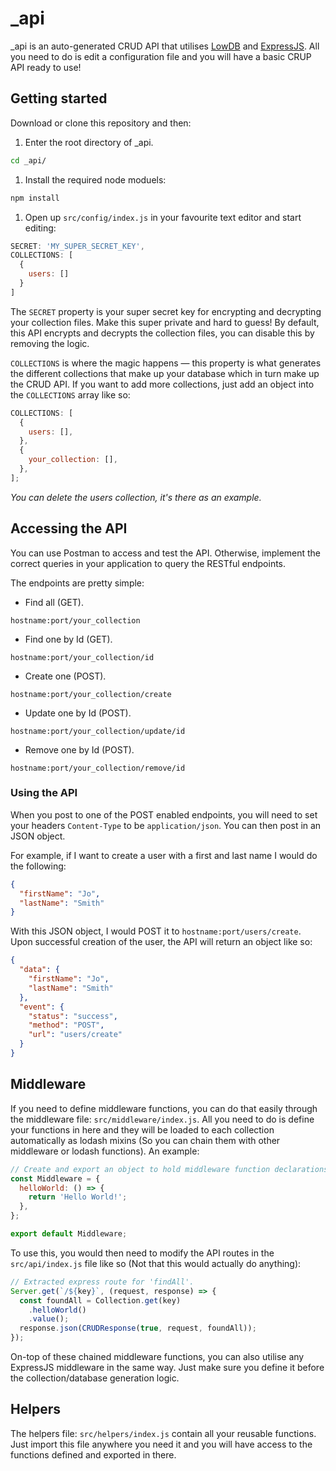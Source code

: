 # \_api

\_api is an auto-generated CRUD API that utilises [LowDB](https://github.com/typicode/lowdb) and [ExpressJS](https://expressjs.com/). All you need to do is edit a configuration file and you will have a basic CRUP API ready to use!

## Getting started

Download or clone this repository and then:

1. Enter the root directory of \_api.

```bash
cd _api/
```

1. Install the required node moduels:

```bash
npm install
```

1. Open up `src/config/index.js` in your favourite text editor and start editing:

```js
SECRET: 'MY_SUPER_SECRET_KEY',
COLLECTIONS: [
  {
    users: []
  }
]
```

The `SECRET` property is your super secret key for encrypting and decrypting your collection files. Make this super private and hard to guess! By default, this API encrypts and decrypts the collection files, you can disable this by removing the logic.

`COLLECTIONS` is where the magic happens — this property is what generates the different collections that make up your database which in turn make up the CRUD API. If you want to add more collections, just add an object into the `COLLECTIONS` array like so:

```js
COLLECTIONS: [
  {
    users: [],
  },
  {
    your_collection: [],
  },
];
```

_You can delete the users collection, it's there as an example._

## Accessing the API

You can use Postman to access and test the API. Otherwise, implement the correct queries in your application to query the RESTful endpoints.

The endpoints are pretty simple:

- Find all (GET).

```url
hostname:port/your_collection
```

- Find one by Id (GET).

```url
hostname:port/your_collection/id
```

- Create one (POST).

```url
hostname:port/your_collection/create
```

- Update one by Id (POST).

```url
hostname:port/your_collection/update/id
```

- Remove one by Id (POST).

```url
hostname:port/your_collection/remove/id
```

### Using the API

When you post to one of the POST enabled endpoints, you will need to set your headers `Content-Type` to be `application/json`. You can then post in an JSON object.

For example, if I want to create a user with a first and last name I would do the following:

```json
{
  "firstName": "Jo",
  "lastName": "Smith"
}
```

With this JSON object, I would POST it to `hostname:port/users/create`. Upon successful creation of the user, the API will return an object like so:

```json
{
  "data": {
    "firstName": "Jo",
    "lastName": "Smith"
  },
  "event": {
    "status": "success",
    "method": "POST",
    "url": "users/create"
  }
}
```

## Middleware

If you need to define middleware functions, you can do that easily through the middleware file: `src/middleware/index.js`. All you need to do is define your functions in here and they will be loaded to each collection automatically as lodash mixins (So you can chain them with other middleware or lodash functions). An example:

```js
// Create and export an object to hold middleware function declarations.
const Middleware = {
  helloWorld: () => {
    return 'Hello World!';
  },
};

export default Middleware;
```

To use this, you would then need to modify the API routes in the `src/api/index.js` file like so (Not that this would actually do anything):

```js
// Extracted express route for 'findAll'.
Server.get(`/${key}`, (request, response) => {
  const foundAll = Collection.get(key)
    .helloWorld()
    .value();
  response.json(CRUDResponse(true, request, foundAll));
});
```

On-top of these chained middleware functions, you can also utilise any ExpressJS middleware in the same way. Just make sure you define it before the collection/database generation logic.

## Helpers

The helpers file: `src/helpers/index.js` contain all your reusable functions. Just import this file anywhere you need it and you will have access to the functions defined and exported in there.
